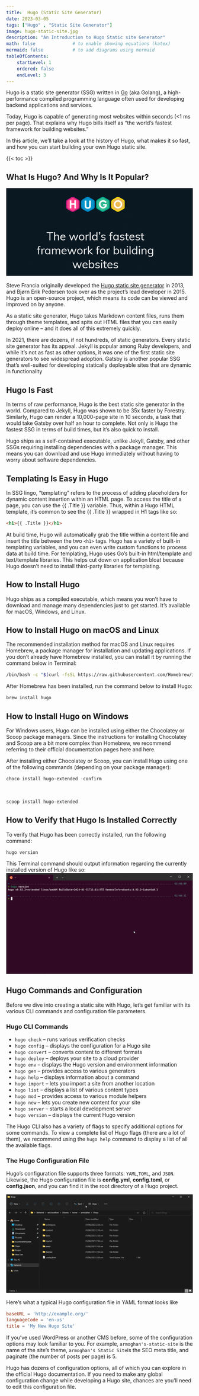 ```yaml
---
title:  Hugo (Static Site Generator)
date: 2023-03-05
tags: ["Hugo" , "Static Site Generator"]
image: hugo-static-site.jpg
description: "An Introduction to Hugo Static site Generator"
math: false              # to enable showing equations (katex)
mermaid: false           # to add diagrams using mermaid
tableOfContents:
    startLevel: 1
    ordered: false
    endLevel: 3
---
```


Hugo is a static site generator (SSG) written in [Go](https://kinsta.com/blog/best-programming-language-to-learn/#go) (aka Golang), a high-performance compiled programming language often used for developing backend applications and services.

Today, Hugo is capable of generating most websites within seconds (<1 ms per page). That explains why Hugo bills itself as “the world’s fastest framework for building websites.”

In this article, we’ll take a look at the history of Hugo, what makes it so fast, and how you can start building your own Hugo static site.

{{< toc >}}
<br>

## What Is Hugo? And Why Is It Popular?

![Hugo Website Homepage](hugo-homepage.png)

Steve Francia originally developed the [Hugo static site generator](https://gohugo.io/) in 2013, and Bjørn Erik Pedersen took over as the project’s lead developer in 2015. Hugo is an open-source project, which means its code can be viewed and improved on by anyone.

As a static site generator, Hugo takes Markdown content files, runs them through theme templates, and spits out HTML files that you can easily deploy online – and it does all of this extremely quickly.

In 2021, there are dozens, if not hundreds, of static generators. Every static site generator has its appeal. Jekyll is popular among Ruby developers, and while it’s not as fast as other options, it was one of the first static site generators to see widespread adoption. Gatsby is another popular SSG that’s well-suited for developing statically deployable sites that are dynamic in functionality

## Hugo Is Fast

In terms of raw performance, Hugo is the best static site generator in the world. Compared to Jekyll, Hugo was shown to be 35x faster by Forestry. Similarly, Hugo can render a 10,000-page site in 10 seconds, a task that would take Gatsby over half an hour to complete. Not only is Hugo the fastest SSG in terms of build times, but it’s also quick to install.

Hugo ships as a self-contained executable, unlike Jekyll, Gatsby, and other SSGs requiring installing dependencies with a package manager. This means you can download and use Hugo immediately without having to worry about software dependencies.

## Templating Is Easy in Hugo

In SSG lingo, “templating” refers to the process of adding placeholders for dynamic content insertion within an HTML page. To access the title of a page, you can use the {{ .Title }} variable. Thus, within a Hugo HTML template, it’s common to see the {{ .Title }} wrapped in H1 tags like so:

``` html
<h1>{{ .Title }}</h1>
```

At build time, Hugo will automatically grab the title within a content file and insert the title between the two ``<h1>`` tags. Hugo has a variety of built-in templating variables, and you can even write custom functions to process data at build time. For templating, Hugo uses Go’s built-in html/template and text/template libraries. This helps cut down on application bloat because Hugo doesn’t need to install third-party libraries for templating.

## How to Install Hugo

Hugo ships as a compiled executable, which means you won’t have to download and manage many dependencies just to get started. It’s available for macOS, Windows, and Linux.

## How to Install Hugo on macOS and Linux

The recommended installation method for macOS and Linux requires Homebrew, a package manager for installation and updating applications. If you don’t already have Homebrew installed, you can install it by running the command below in Terminal:

``` bash
/bin/bash -c "$(curl -fsSL https://raw.githubusercontent.com/Homebrew/install/HEAD/install.sh)"
```

After Homebrew has been installed, run the command below to install Hugo:

``` bash
brew install hugo
```

## How to Install Hugo on Windows

For Windows users, Hugo can be installed using either the Chocolatey or Scoop package managers. Since the instructions for installing Chocolatey and Scoop are a bit more complex than Homebrew, we recommend referring to their official documentation pages here and here.

After installing either Chocolatey or Scoop, you can install Hugo using one of the following commands (depending on your package manager):

```ps1
choco install hugo-extended -confirm
```

<br>

```ps1
scoop install hugo-extended
```

## How to Verify that Hugo Is Installed Correctly

To verify that Hugo has been correctly installed, run the following command:

```ps1
hugo version
```

This Terminal command should output information regarding the currently installed version of Hugo like so:
![hugo version](hugoversion.png)

## Hugo Commands and Configuration

Before we dive into creating a static site with Hugo, let’s get familiar with its various CLI commands and configuration file parameters.

### Hugo CLI Commands

* `hugo check` – runs various verification checks
* `hugo config` – displays the configuration for a Hugo site
* `hugo convert` – converts content to different formats
* `hugo deploy` – deploys your site to a cloud provider
* `hugo env` – displays the Hugo version and environment information
* `hugo gen` – provides access to various generators
* `hugo help` – displays information about a command
* `hugo import` – lets you import a site from another location
* `hugo list` – displays a list of various content types
* `hugo mod` – provides access to various module helpers
* `hugo new` – lets you create new content for your site
* `hugo server` – starts a local development server
* `hugo version` – displays the current Hugo version

The Hugo CLI also has a variety of flags to specify additional options for some commands. To view a complete list of Hugo flags (there are a lot of them), we recommend using the ``hugo help`` command to display a list of all the available flags.

### The Hugo Configuration File

Hugo’s configuration file supports three formats: ``YAML``,``TOML``, and ``JSON``. Likewise, the Hugo configuration file is **config.yml**, **config.toml**, or **config.json**, and you can find it in the root directory of a Hugo project.

![Hugo Directory](hugoDir.png)

Here’s what a typical Hugo configuration file in YAML format looks like

```toml
baseURL = 'http://example.org/'
languageCode = 'en-us'
title = 'My New Hugo Site'
```

If you’ve used WordPress or another CMS before, some of the configuration options may look familiar to you. For example, ``armoghan's-static-site`` is the name of the site’s theme, ``armoghan's Static Site``is the SEO meta title, and paginate (the number of posts per page) is 5.

Hugo has dozens of configuration options, all of which you can explore in the official Hugo documentation. If you need to make any global configuration change while developing a Hugo site, chances are you’ll need to edit this configuration file.
